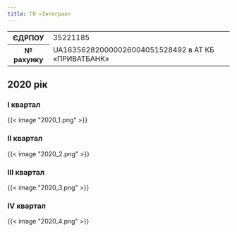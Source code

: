 ```yaml
---
title: ГО «Інтеграл»
---
```


<table class="table table-sm table-responsive table-bordered">
    <tbody>
        <tr>
            <th>ЄДРПОУ</th>
            <td>35221185</td>
        </tr>
        <tr>
            <th>№ рахунку</th>
            <td>UA163562820000026004051528492 в АТ КБ «ПРИВАТБАНК»</td>
        </tr>
    </tbody>
</table>

## 2020 рік

### I квартал

{{< image "2020_1.png" >}}

### II квартал

{{< image "2020_2.png" >}}

### III квартал

{{< image "2020_3.png" >}}

### IV квартал

{{< image "2020_4.png" >}}
